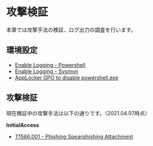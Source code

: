 # 攻撃検証

本章では攻撃手法の検証、ログ出力の調査を行います。

環境設定
-------------
- [Enable Logging - Powershell](lab/logging-powershell.md)
- [Enable Logging - Sysmon](lab/logging-sysmon.md)
- [AppLocker GPO to disable powershell.exe](lab/AppLocker_GPO_for_PS.md)

攻撃検証
-------------
現在検証中の攻撃手法は以下の通りです。（2021.04.07時点）

**InitialAccess**
- [T1566.001 - Phishing Spearphishing Attachment](lab/InitialAccess/T1566.001.md)

